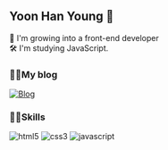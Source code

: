 ## Yoon Han Young 👋
🧑 I'm growing into a front-end developer<br />
🛠 I'm studying JavaScript.<br />

### 🙋‍♂️My blog
<a href="https://velog.io/@yoon_han0">![Blog](https://img.shields.io/badge/Blog-11B48A?style=flat-square&logo=Vimeo&logoColor=white&link=https://velog.io/@yoon_han0)</a>

### 👩‍💻Skills
![html5](https://img.shields.io/badge/html5-%23E34F26.svg?style=flat-square&logo=html5&logoColor=white)
![css3](https://img.shields.io/badge/css3-%231572B6.svg?style=flat-square&logo=css3&logoColor=white)
![javascript](https://img.shields.io/badge/JavaScript-%23323330.svg?style=flat-square&logo=javascript&logoColor=%23F7DF1E)


<!--
**YoonHan0/YoonHan0** is a ✨ _special_ ✨ repository because its `README.md` (this file) appears on your GitHub profile.

Here are some ideas to get you started:

- 🔭 I’m currently working on ...
- 🌱 I’m currently learning ...
- 👯 I’m looking to collaborate on ...
- 🤔 I’m looking for help with ...
- 💬 Ask me about ...
- 📫 How to reach me: ...
- 😄 Pronouns: ...
- ⚡ Fun fact: ...
-->
